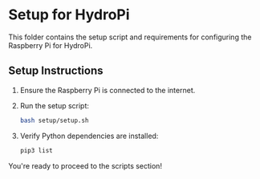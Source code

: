 # Setup for HydroPi

This folder contains the setup script and requirements for configuring the Raspberry Pi for HydroPi.

## Setup Instructions

1. Ensure the Raspberry Pi is connected to the internet.
2. Run the setup script:

   ```bash
   bash setup/setup.sh
   ```

3. Verify Python dependencies are installed:
   ```bash
   pip3 list
   ```

You're ready to proceed to the scripts section!
